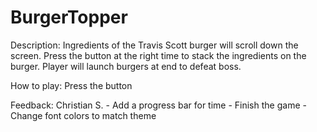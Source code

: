 # BurgerTopper

Description: 
	Ingredients of the Travis Scott burger will scroll down the screen. 
	Press the button at the right time to stack the ingredients on the burger. 
	Player will launch burgers at end to defeat boss. 
	
How to play:
	Press the button
	
Feedback:
	Christian S.
	- Add a progress bar for time
	- Finish the game
	- Change font colors to match theme 
